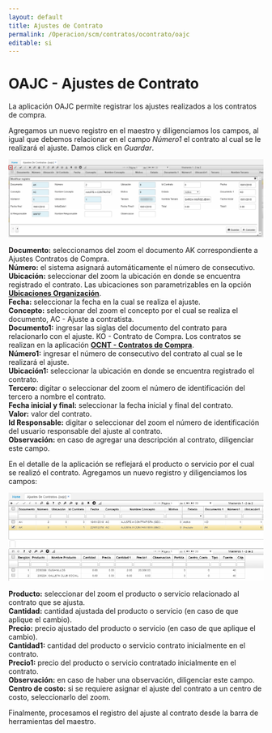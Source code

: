 ```yaml
---
layout: default
title: Ajustes de Contrato
permalink: /Operacion/scm/contratos/ocontrato/oajc
editable: si
---
```


# OAJC - Ajustes de Contrato

La aplicación OAJC permite registrar los ajustes realizados a los contratos de compra.  

Agregamos un nuevo registro en el maestro y diligenciamos los campos, al igual que debemos relacionar en el campo _Número1_ el contrato al cual se le realizará el ajuste. Damos click en _Guardar_.  

![](oajc.png)

**Documento:** seleccionamos del zoom el documento AK correspondiente a Ajustes Contratos de Compra.  
**Número:** el sistema asignará automáticamente el número de consecutivo.  
**Ubicación:** seleccionar del zoom la ubicación en donde se encuentra registrado el contrato. Las ubicaciones son parametrizables en la opción [**Ubicaciones Organización**](http://docs.oasiscom.com/Operacion/common/borgan/bubi).  
**Fecha:** seleccionar la fecha en la cual se realiza el ajuste.  
**Concepto:** seleccionar del zoom el concepto por el cual se realiza el documento, AC - Ajuste a contratista.  
**Documento1:** ingresar las siglas del documento del contrato para relacionarlo con el ajuste. KO - Contrato de Compra. Los contratos se realizan en la aplicación [**OCNT - Contratos de Compra**](http://docs.oasiscom.com/Operacion/scm/contratos/ocontrato/ocnt).  
**Número1:** ingresar el número de consecutivo del contrato al cual se le realizará el ajuste.  
**Ubicación1:** seleccionar la ubicación en donde se encuentra registrado el contrato.  
**Tercero:** digitar o seleccionar del zoom el número de identificación del tercero a nombre el contrato.  
**Fecha inicial y final:** seleccionar la fecha inicial y final del contrato.  
**Valor:** valor del contrato.  
**Id Responsable:** digitar o seleccionar del zoom el número de identificación del usuario responsable del ajuste al contrato.  
**Observación:** en caso de agregar una descripción al contrato, diligenciar este campo.  


En el detalle de la aplicación se reflejará el producto o servicio por el cual se realizó el contrato. Agregamos un nuevo registro y diligenciamos los campos:  

![](oajc1.png)

**Producto:** seleccionar del zoom el producto o servicio relacionado al contrato que se ajusta.  
**Cantidad:** cantidad ajustada del producto o servicio (en caso de que aplique el cambio).  
**Precio:** precio ajustado del producto o servicio (en caso de que aplique el cambio).  
**Cantidad1:** cantidad del producto o servicio contrato inicialmente en el contrato.  
**Precio1:** precio del producto o servicio contratado inicialmente en el contrato.  
**Observación:** en caso de haber una observación, diligenciar este campo.  
**Centro de costo:** si se requiere asignar el ajuste del contrato a un centro de costo, seleccionarlo del zoom.  

Finalmente, procesamos el registro del ajuste al contrato desde la barra de herramientas del maestro.  

